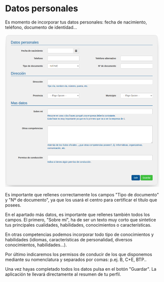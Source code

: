 # Datos personales

Es momento de incorporar tus datos personales: fecha de nacimiento, teléfono, documento de identidad...

![](datos_personales.png)

Es importante que rellenes correctamente los campos "Tipo de documento" y "Nº de documento", ya que los usará el centro para certificar el título que posees.

En el apartado más datos, es importante que rellenes también todos los campos. El primero, "Sobre mí", ha de ser un texto muy corto que sintetice tus principales cualidades, habilidades, conocimientos o características.

En otras competencias podemos incorporar todo tipo de conocimientos y habilidades (idiomas, características de personalidad, diversos conocimientos, habilidades…).

Por último indicaremos los permisos de conducir de los que disponemos mediante su nomenclatura y separados por comas: p.ej. B, C+E, BTP..

Una vez hayas completado todos los datos pulsa en el botón "Guardar". La aplicación te llevará directamente al resumen de tu perfil.

